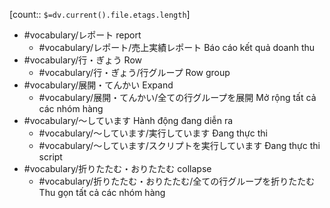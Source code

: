 [count:: `$=dv.current().file.etags.length`]

- #vocabulary/レポート report
	- #vocabulary/レポート/売上実績レポート Báo cáo kết quả doanh thu
- #vocabulary/行・ぎょう Row
	- #vocabulary/行・ぎょう/行グループ Row group
- #vocabulary/展開・てんかい Expand
	- #vocabulary/展開・てんかい/全ての行グループを展開 Mở rộng tất cả các nhóm hàng
- #vocabulary/〜しています Hành động đang diễn ra
	- #vocabulary/〜しています/実行しています Đang thực thi
	- #vocabulary/〜しています/スクリプトを実行しています Đang thực thi script
- #vocabulary/折りたたむ・おりたたむ collapse
	- #vocabulary/折りたたむ・おりたたむ/全ての行グループを折りたたむ Thu gọn tất cả các nhóm hàng